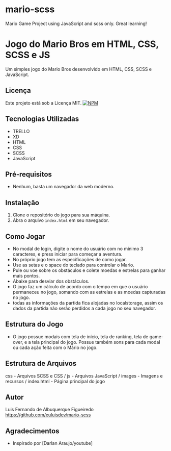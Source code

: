 # mario-scss
Mario Game Project using JavaScript and scss only. Great learning!

# Jogo do Mario Bros em HTML, CSS, SCSS e JS

Um simples jogo do Mario Bros desenvolvido em HTML, CSS, SCSS e JavaScript.

## Licença
Este projeto está sob a Licença MIT.
[![NPM](https://img.shields.io/npm/l/react)](https://github.com/euluisdev/mario-scss/blob/master/LICENSE)

## Tecnologias Utilizadas
- TRELLO
- XD
- HTML
- CSS
- SCSS
- JavaScript

## Pré-requisitos
- Nenhum, basta um navegador da web moderno.

## Instalação
1. Clone o repositório do jogo para sua máquina.
2. Abra o arquivo `index.html` em seu navegador.

## Como Jogar
- No modal de login, digite o nome do usuário com no mínimo 3
caracteres, e press iniciar para começar a aventura.
- No próprio jogo tem as especificações de como jogar.
- Use as setas e o space do teclado para controlar o Mario.
- Pule ou voe sobre os obstáculos e colete moedas e estrelas para ganhar mais pontos.
- Abaixe para desviar dos obstáculos.
- O jogo faz um cálculo de acordo com o tempo em que o usuário permaneceu
no jogo, somando com as estrelas e as moedas capturadas no jogo.
- todas as informações da partida fica alojadas no localstorage, assim
os dados da partida não serão perdidos a cada jogo no seu navegador.

## Estrutura do Jogo
- O jogo possue modais com tela de início, tela de ranking, tela de
game-over, e a tela principal do jogo. Possue também sons para cada modal
ou cada ação feita com o Mário no jogo.

## Estrutura de Arquivos
css - Arquivos SCSS e CSS /
js - Arquivos JavaScript /
images - Imagens e recursos /
index.html - Página principal do jogo

## Autor
Luis Fernando de Albuquerque Figueiredo
https://github.com/euluisdev/mario-scss

## Agradecimentos
- Inspirado por [Darlan Araujo/youtube]
